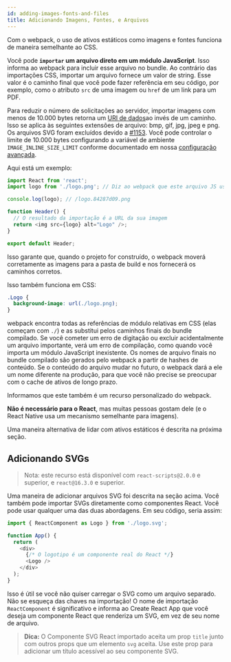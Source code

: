 ```yaml
---
id: adding-images-fonts-and-files
title: Adicionando Imagens, Fontes, e Arquivos
---
```


Com o webpack, o uso de ativos estáticos como imagens e fontes funciona de maneira semelhante ao CSS.

Você pode **`importar` um arquivo direto em um módulo JavaScript**. Isso informa ao webpack para incluir esse arquivo no bundle. Ao contrário das importações CSS, importar um arquivo fornece um valor de string. Esse valor é o caminho final que você pode fazer referência em seu código, por exemplo, como o atributo `src` de uma imagem ou `href` de um link para um PDF.

Para reduzir o número de solicitações ao servidor, importar imagens com menos de 10.000 bytes retorna um [URI de dados](https://developer.mozilla.org/en-US/docs/Web/HTTP/Basics_of_HTTP/Data_URIs)ao invés de um caminho. Isso se aplica às seguintes extensões de arquivo: bmp, gif, jpg, jpeg e png. Os arquivos SVG foram excluídos devido a [#1153](https://github.com/facebook/create-react-app/issues/1153). Você pode controlar o limite de 10.000 bytes configurando a variável de ambiente `IMAGE_INLINE_SIZE_LIMIT` conforme documentado em nossa [configuração avançada](advanced-configuration.md).

Aqui está um exemplo:

```js
import React from 'react';
import logo from './logo.png'; // Diz ao webpack que este arquivo JS usa esta imagem

console.log(logo); // /logo.84287d09.png

function Header() {
  // O resultado da importação é a URL da sua imagem
  return <img src={logo} alt="Logo" />;
}

export default Header;
```

Isso garante que, quando o projeto for construído, o webpack moverá corretamente as imagens para a pasta de build e nos fornecerá os caminhos corretos.

Isso também funciona em CSS:

```css
.Logo {
  background-image: url(./logo.png);
}
```
webpack encontra todas as referências de módulo relativas em CSS (elas começam com `./`) e as substitui pelos caminhos finais do bundle compilado. Se você cometer um erro de digitação ou excluir acidentalmente um arquivo importante, verá um erro de compilação, como quando você importa um módulo JavaScript inexistente. Os nomes de arquivo finais no bundle compilado são gerados pelo webpack a partir de hashes de conteúdo. Se o conteúdo do arquivo mudar no futuro, o webpack dará a ele um nome diferente na produção, para que você não precise se preocupar com o cache de ativos de longo prazo.

Informamos que este também é um recurso personalizado do webpack.

**Não é necessário para o React**, mas muitas pessoas gostam dele (e o React Native usa um mecanismo semelhante para imagens).

Uma maneira alternativa de lidar com ativos estáticos é descrita na próxima seção.

## Adicionando SVGs

> Nota: este recurso está disponível com `react-scripts@2.0.0` e superior, e `react@16.3.0` e superior.

Uma maneira de adicionar arquivos SVG foi descrita na seção acima. Você também pode importar SVGs diretamente como componentes React. Você pode usar qualquer uma das duas abordagens. Em seu código, seria assim:

```js
import { ReactComponent as Logo } from './logo.svg';

function App() {
  return (
    <div>
      {/* O logotipo é um componente real do React */}
      <Logo />
    </div>
  );
}
```
Isso é útil se você não quiser carregar o SVG como um arquivo separado. Não se esqueça das chaves na importação! O nome de importação `ReactComponent` é significativo e informa ao Create React App que você deseja um componente React que renderiza um SVG, em vez de seu nome de arquivo.

> **Dica:** O Componente SVG React importado aceita um prop `title` junto com outros props que um elemento `svg` aceita. Use este prop para adicionar um título acessível ao seu componente SVG.
